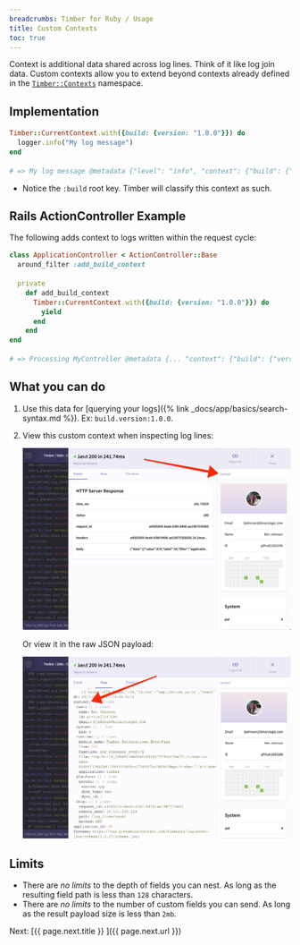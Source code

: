 ```yaml
---
breadcrumbs: Timber for Ruby / Usage
title: Custom Contexts
toc: true
---
```


Context is additional data shared across log lines. Think of it like log join data.
Custom contexts allow you to extend beyond contexts already defined in
the [`Timber::Contexts`](https://github.com/timberio/timber-ruby/tree/master/lib/timber/contexts) namespace.


## Implementation

```ruby
Timber::CurrentContext.with({build: {version: "1.0.0"}}) do
  logger.info("My log message")
end

# => My log message @metadata {"level": "info", "context": {"build": {"version": "1.0.0"}}}
```

* Notice the `:build` root key. Timber will classify this context as such.


## Rails ActionController Example

The following adds context to logs written within the request cycle:

```ruby
class ApplicationController < ActionController::Base
  around_filter :add_build_context

  private
    def add_build_context
      Timber::CurrentContext.with({build: {version: "1.0.0"}}) do
        yield
      end
    end
end

# => Processing MyController @metadata {... "context": {"build": {"version": "1.0.0"}} ...}
```


## What you can do

1. Use this data for [querying your logs]({% link _docs/app/basics/search-syntax.md %}). Ex: `build.version:1.0.0`.
2. View this custom context when inspecting log lines:

   ![Context panels](/assets/img/docs/context-panel.png)

   Or view it in the raw JSON payload:

   ![Context raw](/assets/img/docs/context-raw.png)



## Limits

* There are *no limits* to the depth of fields you can nest. As long as the resulting field path is less than `128` characters.
* There are *no limits* to the number of custom fields you can send. As long as the result payload size is less than `2mb`.


<div class="next">
  Next: [{{ page.next.title }} <i class="fa fa-arrow-circle-right" aria-hidden="true"></i>]({{ page.next.url }})
</div>